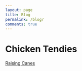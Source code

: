 ```yaml
---
layout: page
title: Blog
permalink: /blog/
comments: true
---
```


# Chicken Tendies
[Raising Canes](https://ndburger.github.io/Raising-Canes)
